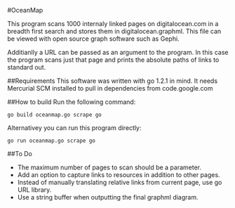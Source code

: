 #OceanMap

This program scans 1000 internaly linked pages on digitalocean.com in a breadth first search and stores them in digitalocean.graphml. This file can be viewed with open source graph software such as Gephi.

Additianlly a URL can be passed as an argument to the program. In this case the program scans just that page and prints the absolute paths of links to standard out.

##Requirements
This software was written with go 1.2.1 in mind. It needs Mercurial SCM installed to pull in dependencies from code.google.com

##How to build
Run the following command:

    go build oceanmap.go scrape go
Alternativey you can run this program directly:

    go run oceanmap.go scrape go

##To Do
* The maximum number of pages to scan should be a parameter.
* Add an option to capture links to resources in addition to other pages.
* Instead of manually translating relative links from current page, use go URL library.
* Use a string buffer when outputting the final graphml diagram.
